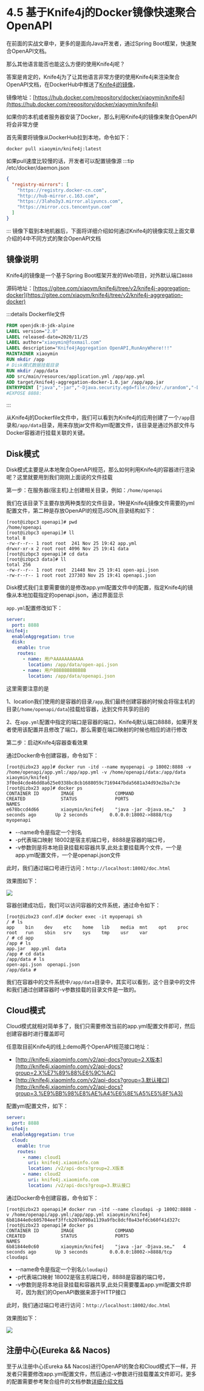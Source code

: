 # 4.5 基于Knife4j的Docker镜像快速聚合OpenAPI

在前面的实战文章中，更多的是面向Java开发者，通过Spring Boot框架，快速聚合OpenAPI文档。

那么其他语言能否也能这么方便的使用Knife4j呢？

答案是肯定的，Knife4j为了让其他语言非常方便的使用Knife4j来渲染聚合OpenAPI文档，在DockerHub中推送了[Knife4j的镜像](https://hub.docker.com/repository/docker/xiaoymin/knife4j)，

镜像地址：[https://hub.docker.com/repository/docker/xiaoymin/knife4j](https://hub.docker.com/repository/docker/xiaoymin/knife4j)

如果你的本机或者服务器安装了Docker，那么利用Knife4j的镜像来聚合OpenAPI将会非常方便

首先需要将镜像从DockerHub拉到本地，命令如下：
```shell script
docker pull xiaoymin/knife4j:latest
```
如果pull速度比较慢的话，开发者可以配置镜像源
:::tip /etc/docker/daemon.json
```json
{
  "registry-mirrors": [
    "https://registry.docker-cn.com",
    "http://hub-mirror.c.163.com",
    "https://3laho3y3.mirror.aliyuncs.com",
    "https://mirror.ccs.tencentyun.com"
  ]
}
```
:::
镜像下载到本地机器后，下面将详细介绍如何通过Knife4j的镜像实现上面文章介绍的4中不同方式的聚合OpenAPI文档

## 镜像说明

Knife4j的镜像是一个基于Spring Boot框架开发的Web项目，对外默认端口`8888`

源码地址：[https://gitee.com/xiaoym/knife4j/tree/v2/knife4j-aggregation-docker](https://gitee.com/xiaoym/knife4j/tree/v2/knife4j-aggregation-docker)

:::details Dockerfile文件
```dockerfile
FROM openjdk:8-jdk-alpine
LABEL version="2.0"
LABEL released-date=2020/11/25
LABEL author="xiaoymin@foxmail.com"
LABEL description="Knife4jAggregation OpenAPI,RunAnyWhere!!!"
MAINTAINER xiaoymin
RUN mkdir /app
# Disk模式数据挂载目录
RUN mkdir /app/data
ADD src/main/resources/application.yml /app/app.yml
ADD target/knife4j-aggregation-docker-1.0.jar /app/app.jar
ENTRYPOINT ["java","-jar","-Djava.security.egd=file:/dev/./urandom","-Duser.timezone=Asia/Shanghai","/app/app.jar","--spring.config.location=/app/app.yml"]
#EXPOSE 8888:
```
:::

从Knife4j的Dockerfile文件中，我们可以看到为Knife4j的应用创建了一个`/app`目录和`/app/data`目录，用来存放jar文件和yml配置文件，该目录是通过外部文件与Docker容器进行挂载关联的关键。


## Disk模式

Disk模式主要是从本地聚合OpenAPI规范，那么如何利用Knife4j的容器进行渲染呢？这里就要用到我们刚刚上面说的文件挂载


第一步：在服务器(宿主机)上创建相关目录，例如：`/home/openapi`

我们在该目录下主要存放两种类型的文件目录，1种是Knife4j镜像文件需要的yml配置文件，第二种是存放OpenAPI的规范JSON,目录结构如下：

```shell script
[root@izbpc3 openapi]# pwd
/home/openapi
[root@izbpc3 openapi]# ll
total 8
-rw-r--r-- 1 root root  241 Nov 25 19:42 app.yml
drwxr-xr-x 2 root root 4096 Nov 25 19:41 data
[root@izbpc3 openapi]# cd data
[root@izbpc3 data]# ll
total 256
-rw-r--r-- 1 root root  21448 Nov 25 19:41 open-api.json
-rw-r--r-- 1 root root 237303 Nov 25 19:41 openapi.json
```

Disk模式我们主要需要做的是修改app.yml配置文件中的配置，指定Knife4j的镜像从本地加载指定的openapi.json，通过界面显示

`app.yml`配置修改如下：
```yml
server:
  port: 8888
knife4j:
  enableAggregation: true
  disk:
    enable: true
    routes:
      - name: 用户AAAAAAAAAAA
        location: /app/data/open-api.json
      - name: 用户BBBBBBBBBBBB
        location: /app/data/openapi.json
```

这里需要注意的是

1、location我们使用的是容器的目录`/app`,我们最终创建容器的时候会将宿主机的目录(`/home/openapi/data`)挂载给容器，达到文件共享的目的

2、在`app.yml`配置中指定的端口是容器的端口，Knife4j默认端口8888，如果开发者使用该配置并且修改了端口，那么需要在端口映射的时候也相应的进行修改


第二步：启动Knife4j容器查看效果

通过Docker命令创建容器，命令如下：
```shell script
[root@izbx23 app]# docker run -itd --name myopenapi -p 18002:8888 -v /home/openapi/app.yml:/app/app.yml -v /home/openapi/data:/app/data xiaoymin/knife4j
3f0ed4cde46dd8a625e0338bc8cb1688059c7169447bda5681a34d93e2ba7c3e
[root@izbx23 app]# docker ps 
CONTAINER ID        IMAGE               COMMAND                  CREATED             STATUS              PORTS                     NAMES
e678bccd4d66        xiaoymin/knife4j    "java -jar -Djava.se…"   3 seconds ago       Up 2 seconds        0.0.0.0:18002->8888/tcp   myopenapi
```
- --name命令是指定一个别名
- -p代表端口映射 18002是宿主机端口号，8888是容器的端口号，
- -v参数则是将本地目录挂载和容器共享,此处主要挂载两个文件，一个是app.yml配置文件，一个是openapi.json文件

此时，我们通过端口号进行访问：`http://localhost:18002/doc.html`

效果图如下：

![](/knife4j/assert/aggregation/docker-disk.png)


容器创建成功后，我们可以访问容器的文件系统，通过命令如下：

```shell script
[root@izbx23 conf.d]# docker exec -it myopenapi sh
/ # ls
app    bin    dev    etc    home   lib    media  mnt    opt    proc   root   run    sbin   srv    sys    tmp    usr    var
/ # cd app
/app # ls
app.jar  app.yml  data
/app # cd data
/app/data # ls
open-api.json  openapi.json
/app/data # 
```

我们在容器中的文件系统中`/app/data`目录中，其实可以看到，这个目录中的文件和我们通过创建容器时-v参数挂载的目录文件是一致的。

## Cloud模式

Cloud模式就相对简单多了，我们只需要修改当前的app.yml配置文件即可，然后创建容器时进行覆盖即可

任意取目前Knife4j的线上demo两个OpenAPI规范接口地址：

- [http://knife4j.xiaominfo.com/v2/api-docs?group=2.X版本](http://knife4j.xiaominfo.com/v2/api-docs?group=2.X%E7%89%88%E6%9C%AC)
- [http://knife4j.xiaominfo.com/v2/api-docs?group=3.默认接口](http://knife4j.xiaominfo.com/v2/api-docs?group=3.%E9%BB%98%E8%AE%A4%E6%8E%A5%E5%8F%A3)

配置yml配置文件，如下：

```yml
server:
  port: 8888
knife4j:
  enableAggregation: true
  cloud:
    enable: true
    routes:
      - name: cloud1
        uri: knife4j.xiaominfo.com
        location: /v2/api-docs?group=2.X版本
      - name: cloud2
        uri: knife4j.xiaominfo.com
        location: /v2/api-docs?group=3.默认接口
```

通过Docker命令创建容器，命令如下：
```shell script
[root@izbx23 openapi]# docker run -itd --name cloudapi -p 18002:8888 -v /home/openapi/app.yml:/app/app.yml xiaoymin/knife4j
6b81844e0c605704eef3ffcb207e090a1139a9fbc8dcf0a43efdcb60f41d327c
[root@izbx23 openapi]# docker ps
CONTAINER ID        IMAGE               COMMAND                  CREATED             STATUS              PORTS                     NAMES
6b81844e0c60        xiaoymin/knife4j    "java -jar -Djava.se…"   4 seconds ago       Up 3 seconds        0.0.0.0:18002->8888/tcp   cloudapi
```
- --name命令是指定一个别名(`cloudapi`)
- -p代表端口映射 18002是宿主机端口号，8888是容器的端口号，
- -v参数则是将本地目录挂载和容器共享,此处只需要覆盖app.yml配置文件即可，因为我们的OpenAPI数据来源于HTTP接口

此时，我们通过端口号进行访问：`http://localhost:18002/doc.html`

效果图如下：

![](/knife4j/assert/aggregation/docker-cloud.png)

## 注册中心(Eureka && Nacos)

至于从注册中心(Eureka && Nacos)进行OpenAPI的聚合和Cloud模式下一样，开发者只需要修改app.yml配置文件，然后通过-v参数进行挂载覆盖文件即可。更多的配置需要参考聚合组件的文档参数[详细介绍文档](/docs/middleware/knife4jAggregation)
